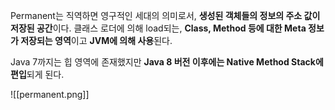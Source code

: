 Permanent는 직역하면 영구적인 세대의 의미로서, **생성된 객체들의 정보의 주소 값이 저장된 공간**이다.
클래스 로더에 의해 load되는, **Class, Method 등에 대한 Meta 정보가 저장되는 영역**이고 **JVM에 의해 사용**된다.

Java 7까지는 힙 영역에 존재했지만 **Java 8 버전 이후에는 Native Method Stack에 편입**되게 된다.

![[permanent.png]]